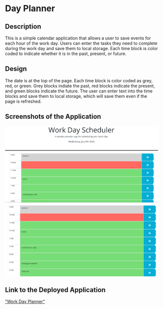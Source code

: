 # Day Planner

## Description

This is a simple calendar application that allows a user to save events for each hour of the work day. Users can enter the tasks they need to complete during the work day and save them to local storage. Each time block is color coded to indicate whether it is in the past, present, or future. 

## Design

The date is at the top of the page. 
Each time block is color coded as grey, red, or green. Grey blocks indiate the past, red blocks indicate the present, and green blocks indicate the future. 
The user can enter text into the time blocks and save them to local storage, which will save them even if the page is refreshed. 

## Screenshots of the Application

![Top of page, showing date](./assets/day%20planner%20top%20of%20page.png)
![Full day view](./assets/day%20planner%20day%20view.png)

## Link to the Deployed Application

["Work Day Planner"]()